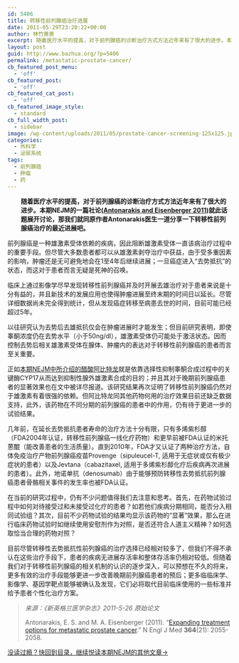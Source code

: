 ```yaml
---
id: 5406
title: 转移性前列腺癌治疗进展
date: 2011-05-29T23:20:22+00:00
author: 林竹萧萧
excerpt: 随着医疗水平的提高，对于前列腺癌的诊断治疗方式方法近年来有了很大的进步。本期NEJM的一篇社论就此话题展开讨论。
layout: post
guid: http://www.bazhua.org/?p=5406
permalink: /metastatic-prostate-cancer/
cb_featured_post_menu:
  - 'off'
cb_featured_post:
  - 'off'
cb_featured_cat_post:
  - 'off'
cb_featured_image_style:
  - standard
cb_full_width_post:
  - sidebar
image: /wp-content/uploads/2011/05/prostate-cancer-screening-125x125.jpg
categories:
  - 外科学
  - 泌尿系统
tags:
  - 前列腺癌
  - 肿瘤
  - 药
---
```

<p style="padding-left: 30px;">
  <strong>随着医疗水平的提高，对于前列腺癌的诊断治疗方式方法近年来有了很大的进步。本期NEJM的一篇社论(<a title="Antonarakis, 2011 #15" href="http://www.nejm.org/doi/full/10.1056/NEJMe1102758?query=featured_home">Antonarakis and Eisenberger 2011</a>)就此话题展开讨论，那我们就同原作者Antonarakis医生一道分享一下转移性前列腺癌治疗的最近进展吧。</strong>
</p>

前列腺癌是一种雄激素受体依赖的疾病，因此阻断雄激素受体一直该病治疗过程中的重要手段。但尽管大多数患者都可以从雄激素剥夺治疗中获益，由于受多重因素的影响，肿瘤还是无可避免地会在1至4年后继续进展；一旦癌症进入“去势抵抗”的状态，而这对于患者而言无疑是死神的召唤。

临床上通过影像学尽早发现转移性前列腺癌并及时开展去雄治疗对于患者来说是十分有益的，并且新技术的发展应用也使得肿瘤进展至终末期的时间日以延长。尽管详细数据尚未完全得到统计，但从发现癌症转移至病患去世的时间，目前可能已经超过5年。

以往研究认为去势后去雄抵抗仅会在肿瘤进展时才能发生；但目前研究表明，即使睾酮浓度仍在去势水平（小于50ng/dl），雄激素受体仍可能处于激活状态。因而控制去势后相关雄激素受体在腺体、肿瘤内的表达对于转移性前列腺癌的患者而言至关重要。

正如[本期NEJM中所介绍的醋酸阿比特龙](http://www.bazhua.org/2011/05/prostate-cancer-3.html)就是依靠选择性抑制睾酮合成过程中的关键酶CYP17从而达到抑制性腺外雄激素合成的目的；并且其对于晚期前列腺癌患者的显著效果也在文中被详尽报道。该研究结果再次证明了转移性前列腺癌仍然对于雄激素有着很强的依赖。但阿比特龙同其他药物何用的治疗效果目前还缺乏数据支持，此外，该药物在不同分期的前列腺癌的患者中的作用，仍有待于更进一步的试验结果。

几年前，在延长去势抵抗患者寿命的治疗方法十分有限，只有多烯紫杉醇（FDA2004年认证，转移性前列腺癌一线化疗药物）和更早前被FDA认证的米托蒽醌（能改善患者的生活质量）。直到2010年，FDA才又认证了两种治疗方法，自体免疫治疗产物前列腺癌疫苗Provenge（sipuleucel-T, 适用于无症状或仅有极少症状的患者）以及Jevtana（cabazitaxel, 适用于多烯紫杉醇化疗后疾病再次进展的患者）。此外，地诺单抗（denosumab）由于能够预防转移性去势抵抗前列腺癌患者骨骼相关事件的发生率也被FDA认证。

在当前的研究过程中，仍有不少问题值得我们去注意和思考。首先，在药物试验过程中如何对待接受过和未接受过化疗的患者？如若他们疾病分期相同，能否分入相同试验组？其次，目前不少药物试验的结果均显示该药物的“显著”效果，那么在进行临床药物试验时如继续使用安慰剂作为对照，是否还符合人道主义精神？如何选取恰当合理的药物对照？

目前尽管转移性去势抵抗性前列腺癌的治疗选择已经相对较多了，但我们不得不承认在这些治疗手段下，患者的疾病无进展存活率和整体存活率仍相对较低。但随着我们对于转移性前列腺癌的相关机制的认识的逐步深入，可以预想在不久的将来，更多有效的治疗手段能够更进一步改善晚期前列腺癌患者的预后；更多临临床学、影像学、基因学靶点能够被确认及发现，它们必将取代目前临床使用的一些标准并给予患者个性化治疗方案。

> _来源：《新英格兰医学杂志》2011-5-26 原始论文_
> 
> Antonarakis, E. S. and M. A. Eisenberger (2011). &#8220;[Expanding treatment options for metastatic prostate cancer](http://www.nejm.org/doi/full/10.1056/NEJMe1102758?query=featured_home).&#8221; N Engl J Med **364**(21): 2055-2058.

<a href="http://www.bazhua.org/2011/05/26.html" target="_self">没读过瘾？快回到目录，继续悦读本期NEJM的其他文章→</a>
